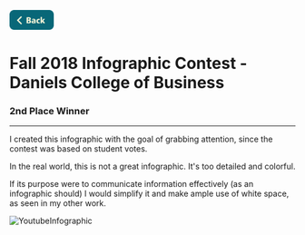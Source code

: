 [<img src="../Buttons/SVG/back.svg" height="35" width="auto"/>](README.md)

# Fall 2018 Infographic Contest - Daniels College of Business
### 2nd Place Winner
<hr>

I created this infographic with the goal of grabbing attention, since the contest was based on student votes.

In the real world, this is not a great infographic. It's too detailed and colorful.

If its purpose were to communicate information effectively (as an infographic should) I would simplify it and make ample use of white space, as seen in my other work.


<img width="1530" alt="YoutubeInfographic" src="https://user-images.githubusercontent.com/90723578/136686247-66d6b29a-15c2-41f1-9c99-46c0aee30d5b.png">

